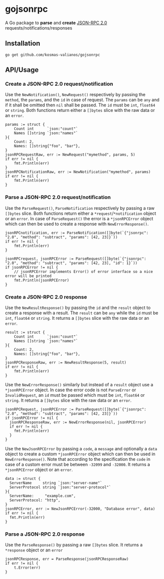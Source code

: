 # gojsonrpc
A Go package to **parse** and **create** [JSON-RPC 2.0](https://www.jsonrpc.org/specification) requests/notifications/responses

## Installation
`go get github.com/kosmas-valianos/gojsonrpc`

## API/Usage

### Create a JSON-RPC 2.0 request/notification
Use the `NewNotification()`, `NewRequest()` respectively by passing the `method`, the `params`, and the `id` in case of request. The `params` can be `any` and if it shall be omitted then `nil` shall be passed. The `id` must be `int`, `float64` or `string`. Both functions return either a `[]bytes` slice with the raw data or an `error`.

```golang
params := struct {
	Count int      `json:"count"`
	Names []string `json:"names"`
}{
	Count: 2,
	Names: []string{"foo", "bar"},
}
jsonRPCRequestRaw, err := NewRequest("mymethod", params, 5)
if err != nil {
	fmt.Println(err)
}
jsonRPCNotificationRaw, err := NewNotification("mymethod", params)
if err != nil {
	fmt.Println(err)
}
```

### Parse a JSON-RPC 2.0 request/notification
Use the `ParseRequest()`, `ParseNotification` respectively by passing a raw `[]bytes` slice. Both functions return either a `*request`/`*notification` object or an `error`. In case of `ParseRequest()` the error is a `*jsonRPCError` object which can then be used to create a response with `NewErrorResponse()`.

```golang
jsonRPCnotification, err := ParseNotification([]byte(`{"jsonrpc": "2.0", "method": "subtract", "params": [42, 23]}`))
if err != nil {
	fmt.Println(err)
}

jsonRPCrequest, jsonRPCError := ParseRequest([]byte(`{"jsonrpc": "2.0", "method": "subtract", "params": [42, 23], "id": 1}`))
if jsonRPCError != nil {
	// jsonRPCError implements Error() of error interface so a nice error will be printed
	fmt.Println(jsonRPCError)
}
```

### Create a JSON-RPC 2.0 response
Use the `NewResultResponse()` by passing the `id` and the `result` object to create a response with a result. The `result` can be `any` while the `id` must be `int`, `float64` or `string`. It returns a `[]bytes` slice with the raw data or an `error`.

```golang
result := struct {
	Count int      `json:"count"`
	Names []string `json:"names"`
}{
	Count: 2,
	Names: []string{"foo", "bar"},
}
jsonRPCResponseRaw, err := NewResultResponse(5, result)
if err != nil {
	fmt.Println(err)
}
```

Use the `NewErrorResponse()` similarly but instead of a `result` object use a `*jsonRPCError` object. In case the error code is not `ParseError` or `InvalidRequest`, an `id` must be passed which must be `int`, `float64` or `string`. It returns a `[]bytes` slice with the raw data or an `error`.

```golang
jsonRPCRequest, jsonRPCError := ParseRequest([]byte(`{"jsonrpc": "2.0", "method": "subtract", "params": [42, 23]}`))
if jsonRPCError != nil {
  jsonRPCResponseRaw, err := NewErrorResponse(nil, jsonRPCError)
  if err != nil {
    fmt.Println(err)
  }
}
```

Use the `NewJsonRPCError` by passing a `code`, a `message` and optionally a `data` object to create a custom `*jsonRPCError` object which can then be used in `NewErrorResponse()`. Note that according to the specification the `code` in case of a custom error must be between `-32099` and `-32000`. It returns a `*jsonRPCError` object or an `error`.

```golang
data := struct {
  ServerName     string `json:"server-name"`
  ServerProtocol string `json:"server-protocol"`
}{
  ServerName:     "example.com",
  ServerProtocol: "http",
}
jsonRPCError, err := NewJsonRPCError(-32000, "Database error", data)
if err != nil {
  fmt.Println(err)
}
```

### Parse a JSON-RPC 2.0 response
Use the `ParseResponse()` by passing a raw `[]bytes` slice. It returns a `*response` object or an `error`

```golang
jsonRPCResponse, err = ParseResponse(jsonRPCResponseRaw)
if err != nil {
	t.Error(err)
}
```
